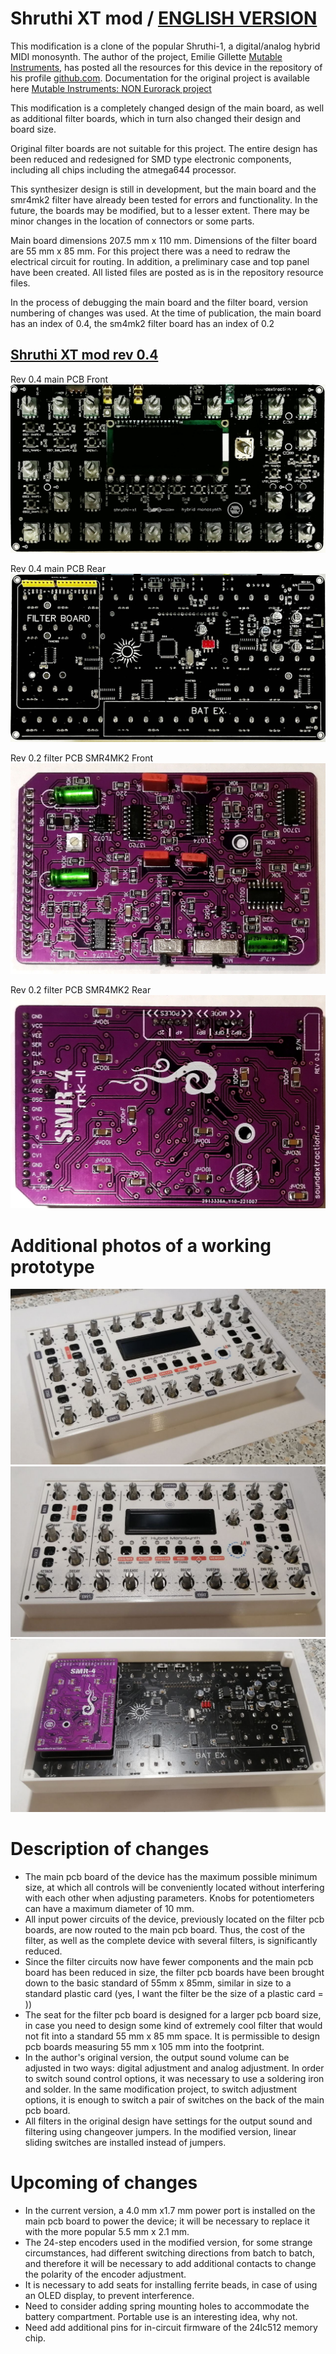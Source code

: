 # Shruthi XT mod /  [ENGLISH VERSION](https://github.com/ibizafm0/shruthi_xt_mod)

This modification is a clone of the popular Shruthi-1, a digital/analog hybrid MIDI monosynth. The author of the project, Emilie Gillette [Mutable Instruments](https://pichenettes.github.io/mutable-instruments-documentation/), has posted all the resources for this device in the repository of his profile [github.com](https://github.com/pichenettes). Documentation for the original project is available here [Mutable Instruments: NON Eurorack project](https://pichenettes.github.io/mutable-instruments-diy-archive/)

This modification is a completely changed design of the main board, as well as additional filter boards, which in turn also changed their design and board size.

Original filter boards are not suitable for this project. The entire design has been reduced and redesigned for SMD type electronic components, including all chips including the atmega644 processor.

This synthesizer design is still in development, but the main board and the smr4mk2 filter have already been tested for errors and functionality. In the future, the boards may be modified, but to a lesser extent. There may be minor changes in the location of connectors or some parts.

Main board dimensions 207.5 mm x 110 mm. Dimensions of the filter board are 55 mm x 85 mm.
For this project there was a need to redraw the electrical circuit for routing. In addition, a preliminary case and top panel have been created.
All listed files are posted as is in the repository resource files.

In the process of debugging the main board and the filter board, version numbering of changes was used. At the time of publication, the main board has an index of 0.4, the sm4mk2 filter board has an index of 0.2

## [Shruthi XT mod rev 0.4](https://github.com/ibizafm0/shruthi_xt_mod)  
Rev 0.4 main PCB
Front
[![](https://github.com/ibizafm0/shruthi_xt_mod/blob/main/shruthixtmod/mb_shrt_xt_rev0_4_img001.jpg)](https://github.com/ibizafm0/shruthi_xt_mod/blob/main/shruthixtmod/mb_shrt_xt_rev0_4_img001.jpg)

Rev 0.4 main PCB
Rear
[![](https://github.com/ibizafm0/shruthi_xt_mod/blob/main/shruthixtmod/mb_shrt_xt_rev0_4_img003.jpg)](https://github.com/ibizafm0/shruthi_xt_mod/blob/main/shruthixtmod/mb_shrt_xt_rev0_4_img003.jpg)

Rev 0.2 filter PCB SMR4MK2
Front
[![](https://github.com/ibizafm0/shruthi_xt_mod/blob/main/shruthixtmod/flt_shrt_xt_rev0_2_img001.jpg)](https://github.com/ibizafm0/shruthi_xt_mod/blob/main/shruthixtmod/flt_shrt_xt_rev0_2_img001.jpg)

Rev 0.2 filter PCB SMR4MK2
Rear
[![](https://github.com/ibizafm0/shruthi_xt_mod/blob/main/shruthixtmod/flt_shrt_xt_rev0_2_img002.jpg)](https://github.com/ibizafm0/shruthi_xt_mod/blob/main/shruthixtmod/flt_shrt_xt_rev0_2_img002.jpg)

Additional photos of a working prototype
========

[![](https://github.com/ibizafm0/shruthi_xt_mod/blob/main/shruthixtmod/photo_m001.jpg)](https://github.com/ibizafm0/shruthi_xt_mod/blob/main/shruthixtmod/photo_m001.jpg)
[![](https://github.com/ibizafm0/shruthi_xt_mod/blob/main/shruthixtmod/photo_m002.jpg)](https://github.com/ibizafm0/shruthi_xt_mod/blob/main/shruthixtmod/photo_m002.jpg)
[![](https://github.com/ibizafm0/shruthi_xt_mod/blob/main/shruthixtmod/photo_m003.jpg)](https://github.com/ibizafm0/shruthi_xt_mod/blob/main/shruthixtmod/photo_m003.jpg)


Description of changes
========

- The main pcb board of the device has the maximum possible minimum size, at which all controls will be conveniently located without interfering with each other when adjusting parameters. Knobs for potentiometers can have a maximum diameter of 10 mm.
- All input power circuits of the device, previously located on the filter pcb boards, are now routed to the main pcb board. Thus, the cost of the filter, as well as the complete device with several filters, is significantly reduced.
- Since the filter circuits now have fewer components and the main pcb board has been reduced in size, the filter pcb boards have been brought down to the basic standard of 55mm x 85mm, similar in size to a standard plastic card (yes, I want the filter be the size of a plastic card = ))
- The seat for the filter pcb board is designed for a larger pcb board size, in case you need to design some kind of extremely cool filter that would not fit into a standard 55 mm x 85 mm space. It is permissible to design pcb boards measuring 55 mm x 105 mm into the footprint.
- In the author's original version, the output sound volume can be adjusted in two ways: digital adjustment and analog adjustment. In order to switch sound control options, it was necessary to use a soldering iron and solder. In the same modification project, to switch adjustment options, it is enough to switch a pair of switches on the back of the main pcb board.
- All filters in the original design have settings for the output sound and filtering using changeover jumpers. In the modified version, linear sliding switches are installed instead of jumpers.

Upcoming of changes
========

- In the current version, a 4.0 mm x1.7 mm power port is installed on the main pcb board to power the device; it will be necessary to replace it with the more popular 5.5 mm x 2.1 mm.
- The 24-step encoders used in the modified version, for some strange circumstances, had different switching directions from batch to batch, and therefore it will be necessary to add additional contacts to change the polarity of the encoder adjustment.
- It is necessary to add seats for installing ferrite beads, in case of using an OLED display, to prevent interference.
- Need to consider adding spring mounting holes to accommodate the battery compartment. Portable use is an interesting idea, why not.
- Need add additional pins for in-circuit firmware of the 24lc512 memory chip.

